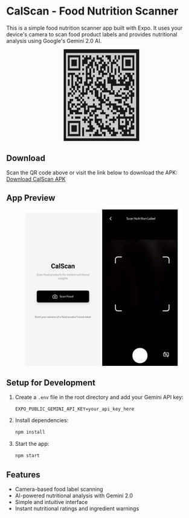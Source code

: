 # CalScan - Food Nutrition Scanner

This is a simple food nutrition scanner app built with Expo. It uses your device's camera to scan food product labels and provides nutritional analysis using Google's Gemini 2.0 AI.

<p align="center">
  <img src="image.png" alt="Download QR Code" width="200" />
</p>

## Download

Scan the QR code above or visit the link below to download the APK:
[Download CalScan APK](https://expo.dev/accounts/bisht/projects/calscan/builds/44849850-cc64-477c-9641-a5e5b3503787)

## App Preview

<p align="center">
  <img src="home.jpeg" alt="Home Screen" width="200" />
  <img src="camera.jpeg" alt="Camera Screen" width="200" />
</p>

## Setup for Development

1. Create a `.env` file in the root directory and add your Gemini API key:
   ```
   EXPO_PUBLIC_GEMINI_API_KEY=your_api_key_here
   ```

2. Install dependencies:
   ```bash
   npm install
   ```

3. Start the app:
   ```bash
   npm start
   ```

## Features

- Camera-based food label scanning
- AI-powered nutritional analysis with Gemini 2.0
- Simple and intuitive interface
- Instant nutritional ratings and ingredient warnings